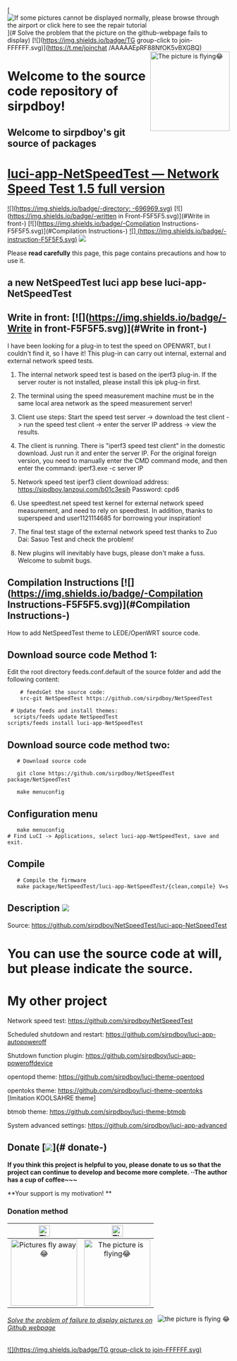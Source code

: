 [![If some pictures cannot be displayed normally, please browse through the airport or click here to see the repair tutorial](https://visitor-badge.glitch.me/badge?page_id=sirpdboy-visitor-badge)](# Solve the problem that the picture on the github-webpage fails to display) [![](https://img.shields.io/badge/TG group-click to join-FFFFFF.svg)](https://t.me/joinchat /AAAAAEpRF88NfOK5vBXGBQ)
<a href="#readme">
    <img src="https://img.vim-cn.com/a1/8713845a4aa922ac96619b0d2fb3d6919d37fc.png" alt="The picture is flying😂" title="NetSpeedTest" align="right" height="180" />
</a>

Welcome to the source code repository of sirpdboy!
=
Welcome to sirpdboy's git source of packages
-
[luci-app-NetSpeedTest — Network Speed ​​Test 1.5 full version](https://github.com/sirpdboy/NetSpeedTest)
======================

[![](https://img.shields.io/badge/-directory: -696969.svg)](#readme) [![](https://img.shields.io/badge/-written in Front-F5F5F5.svg)](#Write in front-) [![](https://img.shields.io/badge/-Compilation Instructions-F5F5F5.svg)](#Compilation Instructions-) [![] (https://img.shields.io/badge/-instruction-F5F5F5.svg)](#instruction-) [![](https://img.shields.io/badge/-donation-F5F5F5.svg) ](#Donation-)

Please **read carefully** this page, this page contains precautions and how to use it.

a new NetSpeedTest luci app bese luci-app-NetSpeedTest
-

## Write in front: [![](https://img.shields.io/badge/-Write in front-F5F5F5.svg)](#Write in front-)

 I have been looking for a plug-in to test the speed on OPENWRT, but I couldn't find it, so I have it!
This plug-in can carry out internal, external and external network speed tests.

1. The internal network speed test is based on the iperf3 plug-in. If the server router is not installed, please install this ipk plug-in first.

2. The terminal using the speed measurement machine must be in the same local area network as the speed measurement server!

3. Client use steps:
  Start the speed test server -> download the test client -> run the speed test client -> enter the server IP address -> view the results.

5. The client is running. There is "iperf3 speed test client" in the domestic download. Just run it and enter the server IP.
  For the original foreign version, you need to manually enter the CMD command mode, and then enter the command: iperf3.exe -c server IP

6. Network speed test iperf3 client download address: https://sipdboy.lanzoui.com/b01c3esih Password: cpd6

8. Use speedtest.net speed test kernel for external network speed measurement, and need to rely on speedtest. In addition, thanks to superspeed and user1121114685 for borrowing your inspiration!

9. The final test stage of the external network speed test thanks to Zuo Dai: Sasuo Test and check the problem!

10. New plugins will inevitably have bugs, please don't make a fuss. Welcome to submit bugs.

## Compilation Instructions [![](https://img.shields.io/badge/-Compilation Instructions-F5F5F5.svg)](#Compilation Instructions-)

How to add NetSpeedTest theme to LEDE/OpenWRT source code.

## Download source code Method 1:
Edit the root directory feeds.conf.default of the source folder and add the following content:

```Brach
    # feedsGet the source code:
    src-git NetSpeedTest https://github.com/sirpdboy/NetSpeedTest
 ```
  ```Brach
   # Update feeds and install themes:
    scripts/feeds update NetSpeedTest
scripts/feeds install luci-app-NetSpeedTest
 ```

## Download source code method two:
 ```Brach
    # Download source code

    git clone https://github.com/sirpdboy/NetSpeedTest package/NetSpeedTest

    make menuconfig
 ```
## Configuration menu
 ```Brach
    make menuconfig
# Find LuCI -> Applications, select luci-app-NetSpeedTest, save and exit.
 ```
## Compile
 ```Brach
    # Compile the firmware
    make package/NetSpeedTest/luci-app-NetSpeedTest/{clean,compile} V=s
```

## Description [![](https://img.shields.io/badge/-instruction-F5F5F5.svg)](#instruction-)

Source: https://github.com/sirpdboy/NetSpeedTest/luci-app-NetSpeedTest


You can use the source code at will, but please indicate the source.
============================

# My other project
Network speed test: https://github.com/sirpdboy/NetSpeedTest

Scheduled shutdown and restart: https://github.com/sirpdboy/luci-app-autopoweroff

Shutdown function plugin: https://github.com/sirpdboy/luci-app-poweroffdevice

opentopd theme: https://github.com/sirpdboy/luci-theme-opentopd

opentoks theme: https://github.com/sirpdboy/luci-theme-opentoks [Imitation KOOLSAHRE theme]

btmob theme: https://github.com/sirpdboy/luci-theme-btmob

System advanced settings: https://github.com/sirpdboy/luci-app-advanced

## Donate [![](https://img.shields.io/badge/-donate-F5F5F5.svg)](# donate-)

**If you think this project is helpful to you, please donate to us so that the project can continue to develop and become more complete. ··The author has a cup of coffee~~~**

**Your support is my motivation! **

### Donation method

| <img src="https://img.shields.io/badge/-Alipay-F5F5F5.svg" href="#Sponsor to support this project-" height="25" alt="The picture is flying😂"/> | <img src="https://img.shields.io/badge/-WeChat-F5F5F5.svg" height="25" alt="The picture is flying 😂" href="#Sponsor the project-"/> |
| :-----------------: | :-------------: |
|<img src="https://img.vim-cn.com/fd/8e2793362ac3510094961b04407beec569b2b4.png" width="150" height="150" alt="Pictures fly away😂" href="#Sponsored to support this project -"/>|<img src="https://img.vim-cn.com/c7/675730a88accebf37a97d9e84e33529322b6e9.png" width="150" height="150" alt="The picture is flying😂" href="# Sponsor to support this project-"/>|

<a href="#readme">
    <img src="https://img.shields.io/badge/-back to top-orange.svg" alt="the picture is flying 😂" title="back to top" align="right"/>
</a>

###### [Solve the problem of failure to display pictures on Github webpage](https://blog.csdn.net/qq_38232598/article/details/91346392)

[![](https://img.shields.io/badge/TG group-click to join-FFFFFF.svg)](https://t.me/joinchat/AAAAAEpRF88NfOK5vBXGBQ)
